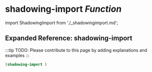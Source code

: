# **shadowing-import** *Function*

import ShadowingImport from './_shadowingimport.md';

<ShadowingImport />

## Expanded Reference: shadowing-import

:::tip
TODO: Please contribute to this page by adding explanations and examples
:::

```lisp
(shadowing-import )
```
